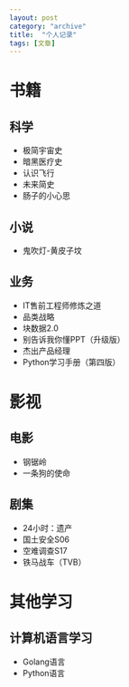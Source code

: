 ```yaml
---
layout: post
category: "archive"
title:  "个人记录"
tags: [文章]
---
```


# 书籍

## 科学

* 极简宇宙史
* 暗黑医疗史
* 认识飞行
* 未来简史
* 肠子的小心思





## 小说

* 鬼吹灯-黄皮子坟





## 业务

* IT售前工程师修炼之道
* 品类战略
* 块数据2.0
* 别告诉我你懂PPT（升级版）
* 杰出产品经理
* Python学习手册（第四版）







# 影视

## 电影

* 钢锯岭
* 一条狗的使命





## 剧集

* 24小时：遗产
* 国土安全S06
* 空难调查S17
* 铁马战车（TVB）








# 其他学习

## 计算机语言学习

* Golang语言
* Python语言




